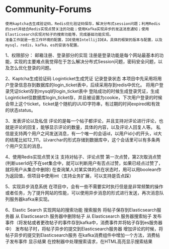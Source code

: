 # Community-Forums
    使用kaptcha去生成验证码，Redis优化验证码保存，解决分布式session问题；利用Redis的zset并结合Redis实现点赞关注的功能；使用Kafka实现异步的发送消息通知；使用Elasticsearch实现对帖子的搜索功能等，完成基础功能实现。
    准备工作就是一些工作环境的配置，IDE使用IntellijIDEA，具体的框架的版本与配置，以及mysql，redis，kafka，es的安装与配置。
1、权限部分：
   邮箱注册、登录部分的实现
   注册是登录功能是每个网站最基本的功能，实现的主要难点我觉得在于怎么解决分布式Session问题，密码安全问题，以及怎么优化登录的问题。

2、Kaptcha生成验证码
    Loginticket生成凭证 记录登录状态
    本项目中先采用将用户登录信息存到数据库的login_ticket表中，后续采用存到redis中优化。
    将用户登录凭证ticket存到mysql的login_ticket表中
    登陆成功的时候生成登录凭证，生成Loginticket往数据库login_ticket存，并且被设置为cookie，下次用户登录的时候会带上这个ticket，ticket是个随机的UUID字符串，有过期的时间expired和有效的状态status。
    
3、发表评论以及私信
    评论的是每一个帖子都评论，并且支持对评论进行评论，也就是评论的回复，能够显示评论的数量，具体的内容，以及评论人回复人等。
私信是支持两个用户之间发送消息，有一个唯一的会话id，以用户id小的开头，id大的结尾比如12_111，以varchar的形式存储到数据库中，这个会话里可以有多条两个用户交互的消息。

4、使用Redis实现点赞关注
    支持对帖子、评论点赞
    第一次点赞，第2次取消点赞(判断userId在不在set集合中，就可以判断用户有否点过赞，如果已经点过赞了，就将用户从集合中删除)
    在查询某人对某实体的点在状态时，用可以用boolean作为返回值，但项目中使用int（支持业务扩展，可以支持是否点踩）
    
5、实现异步消息系统
    在项目中，会有一些不需要实时执行但是是非常频繁的操作或者任务，为了提升网站的性能，可以使用异步消息的形式进行发送，再次消息队列服务器kafka来实现。
    
6、Elastic Search 实现网站的搜索功能
    搜索服务
将帖子保存到Elasticsearch服务器
从 Elasticsearch 服务器中删除帖子
从 Elasticsearch 服务器搜索帖子
    发布事件（将发帖或者更改帖子的事件存到kafka中，消费事件并将帖子存到es服务器中）
发布帖子时，将帖子异步的提交到Elasticsearch服务器
增加评论的时候，将帖子异步的提交到Elasticsearch服务
在kafka消费组件中增加一个方法，消费帖子发布事件
    显示结果
在控制器中处理搜索请求，在HTML高亮显示搜索结果
